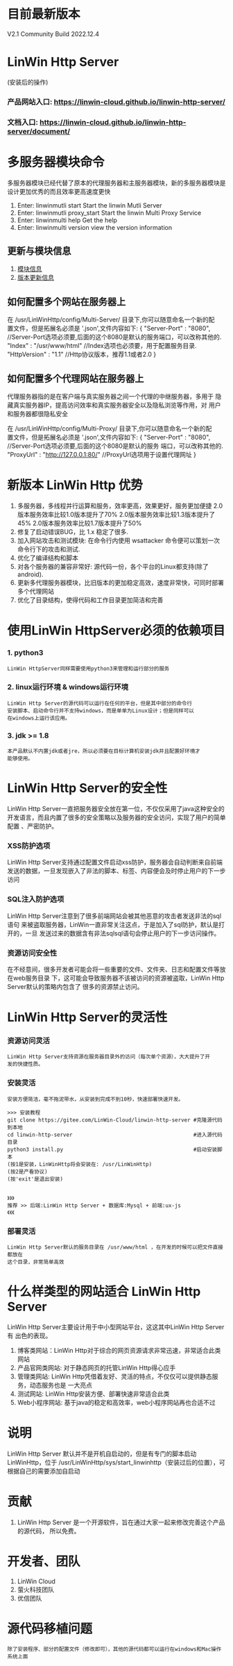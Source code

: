 # 目前最新版本
V2.1 Community Build 2022.12.4

# LinWin Http Server

(安装后的操作)
### 产品网站入口: https://linwin-cloud.github.io/linwin-http-server/
### 文档入口: https://linwin-cloud.github.io/linwin-http-server/document/

# 多服务器模块命令
多服务器模块已经代替了原本的代理服务器和主服务器模块，新的多服务器模块是设计更加优秀的而且效率更高速度更快

1. Enter: linwinmutli start                 Start the linwin Mutli Server
2. Enter: linwinmutli proxy_start           Start the linwin Multi Proxy Service
3. Enter: linwinmulti help                  Get the help
4. Enter: linwinmulti version               view the version information

## 更新与模块信息
1. <a href='./moudule.md'>模块信息</a>
2. <a href='./update.md'>版本更新信息</a>

## 如何配置多个网站在服务器上
在 /usr/LinWinHttp/config/Multi-Server/ 目录下,你可以随意命名一个新的配
<br />
置文件，但是拓展名必须是 '.json',文件内容如下:
	{
    		"Server-Port" : "8080", //Server-Port选项必须要,后面的这个8080是默认的服务端口，可以改称其他的.
    		"Index" : "/usr/www/html" //Index选项也必须要，用于配置服务目录.
		"HttpVersion" : "1.1" //Http协议版本，推荐1.1或者2.0
	}
## 如何配置多个代理网站在服务器上
代理服务器指的是在客户端与真实服务器之间一个代理的中继服务器，多用于
隐藏真实服务器IP，提高访问效率和真实服务器安全以及隐私浏览等作用，对
用户和服务器都很隐私安全

在 /usr/LinWinHttp/config/Multi-Proxy/ 目录下,你可以随意命名一个新的配
<br />
置文件，但是拓展名必须是 '.json',文件内容如下:
        {
                "Server-Port" : "8080", //Server-Port选项必须要,后面的这个8080是默认的服务
端口，可以改称其他的.
                "ProxyUrl" : "http://127.0.0.1:80/" //ProxyUrl选项用于设置代理网址
        }


# 新版本 LinWin Http 优势
1. 多服务器，多线程并行运算和服务，效率更高，效果更好，服务更加便捷
	2.0版本服务效率比较1.0版本提升了70%
	2.0版本服务效率比较1.3版本提升了45%
	2.0版本服务效率比较1.7版本提升了50%
2. 修复了启动错误BUG，比 1.x 稳定了很多.
3. 加入网站攻击和测试模块: 在命令行内使用 wsattacker 命令便可以策划一次命令行下的攻击和测试.
4. 优化了编译结构和脚本
5. 对各个服务器的兼容非常好: 源代码一份，各个平台的Linux都支持(除了android). 
6. 更新多代理服务器模块，比旧版本的更加稳定高效，速度非常快，可同时部署多个代理网站
7. 优化了目录结构，使得代码和工作目录更加简洁和完善

# 使用LinWin HttpServer必须的依赖项目
### 1. python3 
    LinWin HttpServer同样需要使用python3来管理和运行部分的服务
### 2. linux运行环境 & windows运行环境
    LinWin Http Server的源代码可以运行在任何的平台，但是其中部分的命令行
    安装脚本、启动命令行并不支持windows，而是单单为Linux设计；但是同样可以
    在windows上运行该应用。
### 3. jdk >= 1.8
    本产品默认不内置jdk或者jre，所以必须要在目标计算机安装jdk并且配置好环境才
    能够使用。
# LinWin Http Server的安全性
LinWin Http Server一直把服务器安全放在第一位，不仅仅采用了java这种安全的
开发语言，而且内置了很多的安全策略以及服务器的安全访问，实现了用户的简单配置
、严密防护。

### XSS防护选项
LinWin Http Server支持通过配置文件启动xss防护，服务器会自动判断来自前端
发送的数据，一旦发现嵌入了非法的脚本、标签、内容便会及时停止用户的下一步访问

### SQL注入防护选项
LinWin Http Server注意到了很多前端网站会被其他恶意的攻击者发送非法的sql语句
来被盗取服务器，LinWin一直非常关注这点，于是加入了sql防护，默认是打开的，一旦
发送过来的数据含有非法sqlsql语句会停止用户的下一步访问操作。

### 资源访问安全性
在不经意间，很多开发者可能会将一些重要的文件、文件夹、日志和配置文件等放在web服务目录
下，这可能会导致服务器不该被访问的资源被盗取，LinWin Http Server默认的策略内包含了
很多的资源禁止访问。

# LinWin Http Server的灵活性
### 资源访问灵活
    LinWin Http Server支持资源在服务器目录外的访问（每次单个资源），大大提升了开
    发的快捷性质。
### 安装灵活
    安装方便简洁，毫不拖泥带水，从安装到完成不到10秒，快速部署快速开发。

    >>> 安装教程
    git clone https://gitee.com/LinWin-Cloud/linwin-http-server #克隆源代码到本地
    cd linwin-http-server                                       #进入源代码目录
    python3 install.py                                          #启动安装脚本
    (按1是安装，LinWinHttp将会安装在: /usr/LinWinHttp)
    (按2是产看协议)
    (按'exit'是退出安装)


    》》》
    推荐 >> 后端:LinWin Http Server + 数据库:Mysql + 前端:ux-js
    《《《
### 部署灵活
    LinWin Http Server默认的服务目录在 /usr/www/html ，在开发的时候可以把文件直接都放在
    这个目录，非常简单高效

# 什么样类型的网站适合 LinWin Http Server
LinWin Http Server主要设计用于中小型网站平台，这这其中LinWin Http Server有
出色的表现。
1. 博客类网站：LinWin Http对于综合的网页资源请求非常迅速，非常适合此类网站
2. 产品官网类网站: 对于静态网页的托管LinWin Http得心应手
3. 管理类网站: LinWin Http凭借着友好、灵活的特点，不仅仅可以提供静态服务，动态服务也是
一大亮点
4. 测试网站: LinWin Http安装方便、部署快速非常适合此类
5. Web小程序网站: 基于java的稳定和高效率，web小程序网站再也合适不过

# 说明
LinWin Http Server 默认并不是开机自启动的，但是有专门的脚本启动LinWinHttp，位于
/usr/LinWinHttp/sys/start_linwinhttp（安装过后的位置），可根据自己的需要添加自启动

# 贡献
1. LinWin Http Server 是一个开源软件，旨在通过大家一起来修改完善这个产品的源代码，
所以免费。

# 开发者、团队
1. LinWin Cloud 
2. 萤火科技团队
3. 优信团队

# 源代码移植问题


    除了安装程序、部分的配置文件（修改即可），其他的源代码都可以运行在windows和Mac操作
    系统上面
